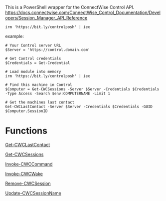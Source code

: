 This is a PowerShell wrapper for the ConnectWise Control API.
https://docs.connectwise.com/ConnectWise_Control_Documentation/Developers/Session_Manager_API_Reference


```
irm 'https://bit.ly/controlposh' | iex
```

example:
```
# Your Control server URL
$Server = 'https://control.domain.com'

# Get Control credentials
$Credentials = Get-Credential

# Load module into memory
irm 'https://bit.ly/controlposh' | iex

# Find this machine in Control
$Computer = Get-CWCSessions -Server $Server -Credentials $Credentials -Type Access -Search $env:COMPUTERNAME -Limit 1

# Get the machines last contact
Get-CWCLastContact -Server $Server -Credentials $Credentials -GUID $Computer.SessionID
```
         
         
# Functions

[Get-CWCLastContact](CWCPoSh/Get-CWCLastContact.md)

[Get-CWCSessions](CWCPoSh/Get-CWCSessions.md)

[Invoke-CWCCommand](CWCPoSh/Invoke-CWCCommand.md)

[Invoke-CWCWake](CWCPoSh/Invoke-CWCWake.md)

[Remove-CWCSession](CWCPoSh/Remove-CWCSession.md)

[Update-CWCSessionName](CWCPoSh/Update-CWCSessionName.md)



